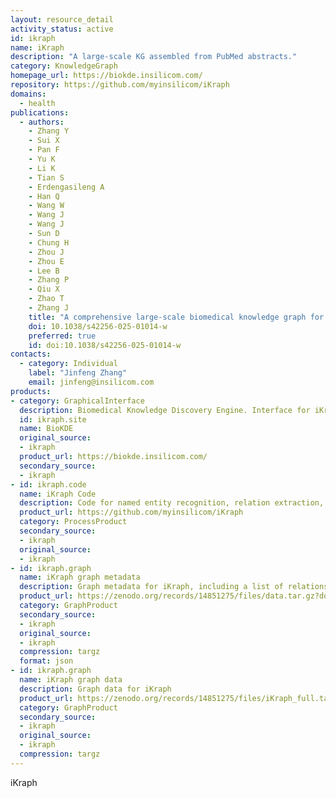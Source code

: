 ```yaml
---
layout: resource_detail
activity_status: active
id: ikraph
name: iKraph
description: "A large-scale KG assembled from PubMed abstracts."
category: KnowledgeGraph
homepage_url: https://biokde.insilicom.com/
repository: https://github.com/myinsilicom/iKraph
domains:
  - health
publications:
  - authors:
    - Zhang Y
    - Sui X
    - Pan F
    - Yu K
    - Li K
    - Tian S
    - Erdengasileng A
    - Han Q
    - Wang W
    - Wang J
    - Wang J
    - Sun D
    - Chung H
    - Zhou J
    - Zhou E
    - Lee B
    - Zhang P
    - Qiu X
    - Zhao T
    - Zhang J
    title: "A comprehensive large-scale biomedical knowledge graph for AI-powered data-driven biomedical research"
    doi: 10.1038/s42256-025-01014-w
    preferred: true
    id: doi:10.1038/s42256-025-01014-w
contacts:
  - category: Individual
    label: "Jinfeng Zhang"
    email: jinfeng@insilicom.com
products:
- category: GraphicalInterface
  description: Biomedical Knowledge Discovery Engine. Interface for iKraph
  id: ikraph.site
  name: BioKDE
  original_source:
  - ikraph
  product_url: https://biokde.insilicom.com/
  secondary_source:
  - ikraph
- id: ikraph.code
  name: iKraph Code
  description: Code for named entity recognition, relation extraction, and drug repurposing in assembly and analysis of iKraph
  product_url: https://github.com/myinsilicom/iKraph
  category: ProcessProduct
  secondary_source:
  - ikraph
  original_source:
  - ikraph
- id: ikraph.graph
  name: iKraph graph metadata
  description: Graph metadata for iKraph, including a list of relations, entity type-specific metadata, data sources, and drug repurposing predictions.
  product_url: https://zenodo.org/records/14851275/files/data.tar.gz?download=1
  category: GraphProduct
  secondary_source:
  - ikraph
  original_source:
  - ikraph
  compression: targz
  format: json
- id: ikraph.graph
  name: iKraph graph data
  description: Graph data for iKraph
  product_url: https://zenodo.org/records/14851275/files/iKraph_full.tar.gz?download=1
  category: GraphProduct
  secondary_source:
  - ikraph
  original_source:
  - ikraph
  compression: targz
---
```


iKraph
